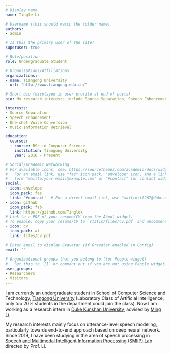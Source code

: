 ```yaml
---
# Display name
name: Tingle Li

# Username (this should match the folder name)
authors:
- admin

# Is this the primary user of the site?
superuser: true

# Role/position
role: Undergraduate Student

# Organizations/Affiliations
organizations:
- name: Tiangong University
  url: "http://www.tiangong.edu.cn/"

# Short bio (displayed in user profile at end of posts)
bio: My research interests include Source Separation, Speech Enhancement, One-shot Voice Conversion and Music Information Retrieval.

interests:
- Source Separation
- Speech Enhancement
- One-shot Voice Conversion
- Music Information Retrieval

education:
  courses:
  - course: BSc in Computer Science
    institution: Tiangong University
    year: 2016 - Present

# Social/Academic Networking
# For available icons, see: https://sourcethemes.com/academic/docs/widgets/#icons
#   For an email link, use "fas" icon pack, "envelope" icon, and a link in the
#   form "mailto:your-email@example.com" or "#contact" for contact widget.
social:
- icon: envelope
  icon_pack: fas
  link: '#contact'  # For a direct email link, use "mailto:tl267@duke.edu".
- icon: github
  icon_pack: fab
  link: https://github.com/Tinglok
# Link to a PDF of your resume/CV from the About widget.
# To enable, copy your resume/CV to `static/files/cv.pdf` and uncomment the lines below.  
- icon: cv
  icon_pack: ai
  link: files/cv.pdf

# Enter email to display Gravatar (if Gravatar enabled in Config)
email: ""
  
# Organizational groups that you belong to (for People widget)
#   Set this to `[]` or comment out if you are not using People widget.  
user_groups:
- Researchers
- Visitors
---
```


I am currently an undergraduate student in School of Computer Science and Technology, [Tiangong University](http://www.tiangong.edu.cn/) (Laboratory Class of Artificial Intelligence, only top 20% students in the department could join the class). Now I am working as a research intern in [Duke Kunshan University](https://dukekunshan.edu.cn/en), advised by [Ming Li](https://scholars.duke.edu/person/MingLi).

My research interests mainly focus on utterance-level speech modeling, particularly towards end-to-end approach based on deep neural network. Since 2019, I have been studying in the area of speech processing in [Speech and Multimodal Intelligent Information Processing (SMIIP) Lab](https://sites.duke.edu/dkusmiip/) directed by Prof. Li.

